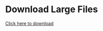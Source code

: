 # Download Large Files  
[Click here to download](https://drive.google.com/file/d/1my9m6WXlQx7GLD8F4ETgqXfFskAy9bPo/view?usp=sharing)  
